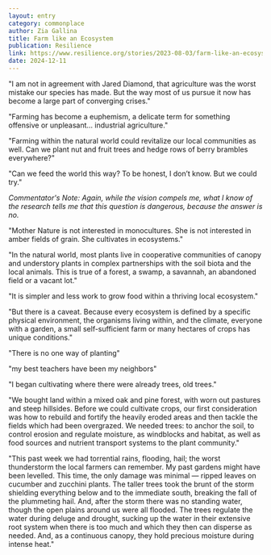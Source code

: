 ```yaml
---
layout: entry
category: commonplace
author: Zia Gallina
title: Farm like an Ecosystem
publication: Resilience
link: https://www.resilience.org/stories/2023-08-03/farm-like-an-ecosystem/
date: 2024-12-11
---
```


"I am not in agreement with Jared Diamond, that agriculture was the worst mistake our species has made. But the way most of us pursue it now has become a large part of converging crises."

"Farming has become a euphemism, a delicate term for something offensive or unpleasant… industrial agriculture."

"Farming within the natural world could revitalize our local communities as well. Can we plant nut and fruit trees and hedge rows of berry brambles everywhere?"

"Can we feed the world this way? To be honest, I don’t know. But we could try."

*Commentator's Note: Again, while the vision compels me, what I know of the research tells me that this question is dangerous, because the answer is no.*

"Mother Nature is not interested in monocultures. She is not interested in amber fields of grain. She cultivates in ecosystems."

"In the natural world, most plants live in cooperative communities of canopy and understory plants in complex partnerships with the soil biota and the local animals. This is true of a forest, a swamp, a savannah, an abandoned field or a vacant lot."

"It is simpler and less work to grow food within a thriving local ecosystem."

"But there is a caveat. Because every ecosystem is defined by a specific physical environment, the organisms living within, and the climate, everyone with a garden, a small self-sufficient farm or many hectares of crops has unique conditions."

"There is no one way of planting"

"my best teachers have been my neighbors"

"I began cultivating where there were already trees, old trees."

"We bought land within a mixed oak and pine forest, with worn out pastures and steep hillsides. Before we could cultivate crops, our first consideration was how to rebuild and fortify the heavily eroded areas and then tackle the fields which had been overgrazed. We needed trees: to anchor the soil, to control erosion and regulate moisture, as windblocks and habitat, as well as food sources and nutrient transport systems to the plant community."

"This past week we had torrential rains, flooding, hail; the worst thunderstorm the local farmers can remember. My past gardens might have been levelled. This time, the only damage was minimal — ripped leaves on cucumber and zucchini plants. The taller trees took the brunt of the storm shielding everything below and to the immediate south, breaking the fall of the plummeting hail. And, after the storm there was no standing water, though the open plains around us were all flooded. The trees regulate the water during deluge and drought, sucking up the water in their extensive root system when there is too much and which they then can disperse as needed. And, as a continuous canopy, they hold precious moisture during intense heat."
